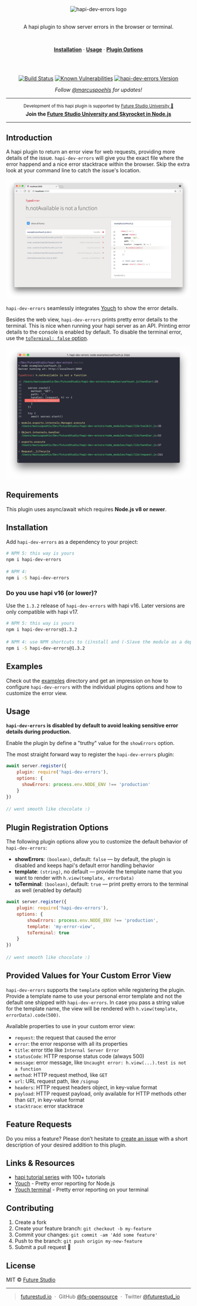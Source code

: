<div align="center">
  <img width="471" style="max-width:100%;" src="https://github.com/fs-opensource/hapi-dev-errors/blob/master/media/hapi-dev-errors.png?raw=true" alt="hapi-dev-errors logo">
  <br/>
  <br/>
  <p>
    A hapi plugin to show server errors in the browser or terminal.
  </p>
  <br/>
  <p>
    <a href="#installation"><strong>Installation</strong></a> ·
    <a href="#usage"><strong>Usage</strong></a> ·
    <a href="#plugin-registration-options"><strong>Plugin Options</strong></a>
  </p>
  <br/>
  <br/>
  <p>
    <a href="https://travis-ci.org/fs-opensource/hapi-dev-errors"><img src="https://camo.githubusercontent.com/9f56ef242c6f588f74f39f0bd61c1acd34d853af/68747470733a2f2f7472617669732d63692e6f72672f66732d6f70656e736f757263652f686170692d67656f2d6c6f636174652e7376673f6272616e63683d6d6173746572" alt="Build Status" data-canonical-src="https://travis-ci.org/fs-opensource/hapi-dev-errors.svg?branch=master" style="max-width:100%;"></a>
    <a href="https://snyk.io/test/github/fs-opensource/hapi-dev-errors"><img src="https://snyk.io/test/github/fs-opensource/hapi-dev-errors/badge.svg" alt="Known Vulnerabilities" data-canonical-src="https://snyk.io/test/github/fs-opensource/hapi-dev-errors" style="max-width:100%;"></a>
    <a href="https://www.npmjs.com/package/hapi-dev-errors"><img src="https://img.shields.io/npm/v/hapi-dev-errors.svg" alt="hapi-dev-errors Version" data-canonical-src="https://img.shields.io/npm/v/hapi-dev-errors.svg" style="max-width:100%;"></a>
  </p>
  <p>
    <em>Follow <a href="http://twitter.com/marcuspoehls">@marcuspoehls</a> for updates!</em>
  </p>
</div>

------

<p align="center"><sup>Development of this hapi plugin is supported by <a href="https://futurestud.io">Future Studio University 🚀</a></sup>
<br><b>
Join the <a href="https://futurestud.io/university">Future Studio University and Skyrocket in Node.js</a></b>
</p>

------


## Introduction
A hapi plugin to return an error view for web requests, providing more details of the issue. `hapi-dev-errors` will give you the exact file where the error happend and a nice error stacktrace within the browser. Skip the extra look at your command line to catch the issue's location.

![hapi-dev-errors default error Youch error view](media/hapi-dev-errors-default-youch-view.png)

`hapi-dev-errors` seamlessly integrates [Youch](https://github.com/poppinss/youch) to show the error details.

Besides the web view, `hapi-dev-errors` prints pretty error details to the terminal. This is nice when running your hapi server as an API. Printing error details to the console is enabled by default. To disable the terminal error, use the [`toTerminal: false` option](https://github.com/fs-opensource/hapi-dev-errors#plugin-registration-options).

![hapi-dev-errors pretty terminal error](media/hapi-dev-errors-on-terminal.png)


## Requirements
This plugin uses async/await which requires **Node.js v8 or newer**.


## Installation
Add `hapi-dev-errors` as a dependency to your project:

```bash
# NPM 5: this way is yours
npm i hapi-dev-errors

# NPM 4:
npm i -S hapi-dev-errors
```


### Do you use hapi v16 (or lower)?
Use the `1.3.2` release of `hapi-dev-errors` with hapi v16. Later versions are only compatible with hapi v17.

```bash
# NPM 5: this way is yours
npm i hapi-dev-errors@1.3.2

# NPM 4: use NPM shortcuts to (i)nstall and (-S)ave the module as a dependency
npm i -S hapi-dev-errors@1.3.2
```


## Examples
Check out the [examples](https://github.com/fs-opensource/hapi-dev-errors/tree/master/examples) directory and get
an impression on how to configure `hapi-dev-errors` with the individual plugins options and how to customize the
error view.

## Usage
**`hapi-dev-errors` is disabled by default to avoid leaking sensitive error details during production.**

Enable the plugin by define a "truthy" value for the `showErrors` option.

The most straight forward way to register the `hapi-dev-errors` plugin:

```js
await server.register({
    plugin: require('hapi-dev-errors'),
    options: {
      showErrors: process.env.NODE_ENV !== 'production'
    }
})

// went smooth like chocolate :)
```


## Plugin Registration Options
The following plugin options allow you to customize the default behavior of `hapi-dev-errors`:

- **showErrors**: `(boolean)`, default: `false` — by default, the plugin is disabled and keeps hapi's default error handling behavior
- **template**: `(string)`, no default — provide the template name that you want to render with `h.view(template, errorData)`
- **toTerminal**: `(boolean)`, default: `true` — print pretty errors to the terminal as well (enabled by default)

```js
await server.register({
    plugin: require('hapi-dev-errors'),
    options: {
        showErrors: process.env.NODE_ENV !== 'production',
        template: 'my-error-view',
        toTerminal: true
    }
})

// went smooth like chocolate :)
```


## Provided Values for Your Custom Error View
`hapi-dev-errors` supports the `template` option while registering the plugin. Provide a template name to
use your personal error template and not the default one shipped with `hapi-dev-errors`. In case you pass a string
value for the template name, the view will be rendered with `h.view(template, errorData).code(500)`.

Available properties to use in your custom error view:

- `request`: the request that caused the error
- `error`: the error response with all its properties
- `title`: error title like `Internal Server Error`
- `statusCode`: HTTP response status code (always 500)
- `message`: error message, like `Uncaught error: h.view(...).test is not a function`
- `method`: HTTP request method, like `GET`
- `url`: URL request path, like `/signup`
- `headers`: HTTP request headers object, in key-value format
- `payload`: HTTP request payload, only available for HTTP methods other than `GET`, in key-value format
- `stacktrace`: error stacktrace


## Feature Requests
Do you miss a feature? Please don’t hesitate to
[create an issue](https://github.com/fs-opensource/hapi-dev-errors/issues) with a short description of your
desired addition to this plugin.


## Links & Resources

- [hapi tutorial series](https://futurestud.io/tutorials/hapi-get-your-server-up-and-running) with 100+ tutorials
- [Youch](https://github.com/poppinss/youch) - Pretty error reporting for Node.js
- [Youch terminal](https://github.com/poppinss/youch-terminal) - Pretty error reporting on your terminal


## Contributing

1.  Create a fork
2.  Create your feature branch: `git checkout -b my-feature`
3.  Commit your changes: `git commit -am 'Add some feature'`
4.  Push to the branch: `git push origin my-new-feature`
5.  Submit a pull request 🚀


## License

MIT © [Future Studio](https://futurestud.io)

---

> [futurestud.io](https://futurestud.io) &nbsp;&middot;&nbsp;
> GitHub [@fs-opensource](https://github.com/fs-opensource/) &nbsp;&middot;&nbsp;
> Twitter [@futurestud_io](https://twitter.com/futurestud_io)
